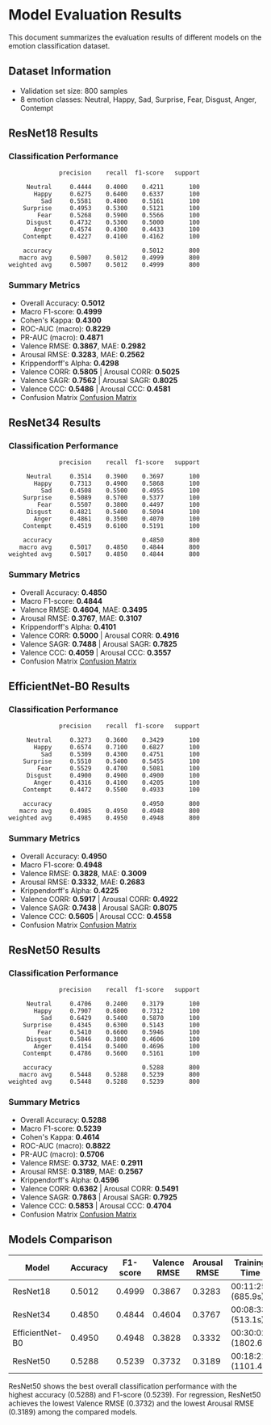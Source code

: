 # Model Evaluation Results

This document summarizes the evaluation results of different models on the emotion classification dataset.

## Dataset Information
- Validation set size: 800 samples
- 8 emotion classes: Neutral, Happy, Sad, Surprise, Fear, Disgust, Anger, Contempt

## ResNet18 Results

### Classification Performance

```
              precision    recall  f1-score   support

     Neutral     0.4444    0.4000    0.4211       100
       Happy     0.6275    0.6400    0.6337       100
         Sad     0.5581    0.4800    0.5161       100
    Surprise     0.4953    0.5300    0.5121       100
        Fear     0.5268    0.5900    0.5566       100
     Disgust     0.4732    0.5300    0.5000       100
       Anger     0.4574    0.4300    0.4433       100
    Contempt     0.4227    0.4100    0.4162       100

    accuracy                         0.5012       800
   macro avg     0.5007    0.5012    0.4999       800
weighted avg     0.5007    0.5012    0.4999       800
```

### Summary Metrics
- Overall Accuracy: **0.5012**
- Macro F1-score: **0.4999**
- Cohen's Kappa: **0.4300**
- ROC-AUC (macro): **0.8229**
- PR-AUC (macro): **0.4871**
- Valence RMSE: **0.3867**, MAE: **0.2982**
- Arousal RMSE: **0.3283**, MAE: **0.2562**
- Krippendorff's Alpha: **0.4298**
- Valence CORR: **0.5805** | Arousal CORR: **0.5025**
- Valence SAGR: **0.7562** | Arousal SAGR: **0.8025**
- Valence CCC: **0.5486** | Arousal CCC: **0.4581**
- Confusion Matrix [Confusion Matrix](ConfusionMatrix_resnet18.png)

## ResNet34 Results

### Classification Performance

```
              precision    recall  f1-score   support

     Neutral     0.3514    0.3900    0.3697       100
       Happy     0.7313    0.4900    0.5868       100
         Sad     0.4508    0.5500    0.4955       100
    Surprise     0.5089    0.5700    0.5377       100
        Fear     0.5507    0.3800    0.4497       100
     Disgust     0.4821    0.5400    0.5094       100
       Anger     0.4861    0.3500    0.4070       100
    Contempt     0.4519    0.6100    0.5191       100

    accuracy                         0.4850       800
   macro avg     0.5017    0.4850    0.4844       800
weighted avg     0.5017    0.4850    0.4844       800
```

### Summary Metrics
- Overall Accuracy: **0.4850**
- Macro F1-score: **0.4844**
- Valence RMSE: **0.4604**, MAE: **0.3495**
- Arousal RMSE: **0.3767**, MAE: **0.3107**
- Krippendorff's Alpha: **0.4101**
- Valence CORR: **0.5000** | Arousal CORR: **0.4916**
- Valence SAGR: **0.7488** | Arousal SAGR: **0.7825**
- Valence CCC: **0.4059** | Arousal CCC: **0.3557**
- Confusion Matrix [Confusion Matrix](ConfusionMatrix_resnet34.png)

## EfficientNet-B0 Results

### Classification Performance

```
              precision    recall  f1-score   support

     Neutral     0.3273    0.3600    0.3429       100
       Happy     0.6574    0.7100    0.6827       100
         Sad     0.5309    0.4300    0.4751       100
    Surprise     0.5510    0.5400    0.5455       100
        Fear     0.5529    0.4700    0.5081       100
     Disgust     0.4900    0.4900    0.4900       100
       Anger     0.4316    0.4100    0.4205       100
    Contempt     0.4472    0.5500    0.4933       100

    accuracy                         0.4950       800
   macro avg     0.4985    0.4950    0.4948       800
weighted avg     0.4985    0.4950    0.4948       800
```

### Summary Metrics
- Overall Accuracy: **0.4950**
- Macro F1-score: **0.4948**
- Valence RMSE: **0.3828**, MAE: **0.3009**
- Arousal RMSE: **0.3332**, MAE: **0.2683**
- Krippendorff's Alpha: **0.4225**
- Valence CORR: **0.5917** | Arousal CORR: **0.4922**
- Valence SAGR: **0.7438** | Arousal SAGR: **0.8075**
- Valence CCC: **0.5605** | Arousal CCC: **0.4558**
- Confusion Matrix [Confusion Matrix](ConfusionMatrix_efficientnet_b0.png)

## ResNet50 Results

### Classification Performance

```
              precision    recall  f1-score   support

     Neutral     0.4706    0.2400    0.3179       100
       Happy     0.7907    0.6800    0.7312       100
         Sad     0.6429    0.5400    0.5870       100
    Surprise     0.4345    0.6300    0.5143       100
        Fear     0.5410    0.6600    0.5946       100
     Disgust     0.5846    0.3800    0.4606       100
       Anger     0.4154    0.5400    0.4696       100
    Contempt     0.4786    0.5600    0.5161       100

    accuracy                         0.5288       800
   macro avg     0.5448    0.5288    0.5239       800
weighted avg     0.5448    0.5288    0.5239       800
```

### Summary Metrics
- Overall Accuracy: **0.5288**
- Macro F1-score: **0.5239**
- Cohen's Kappa: **0.4614**
- ROC-AUC (macro): **0.8822**
- PR-AUC (macro): **0.5706**
- Valence RMSE: **0.3732**, MAE: **0.2911**
- Arousal RMSE: **0.3189**, MAE: **0.2567**
- Krippendorff's Alpha: **0.4596**
- Valence CORR: **0.6362** | Arousal CORR: **0.5491**
- Valence SAGR: **0.7863** | Arousal SAGR: **0.7925**
- Valence CCC: **0.5853** | Arousal CCC: **0.4704**
- Confusion Matrix [Confusion Matrix](ConfusionMatrix_vggface2_resnet50.png)

## Models Comparison

| Model | Accuracy | F1-score | Valence RMSE | Arousal RMSE | Training Time |
|-------|----------|----------|--------------|--------------|---------------|
| ResNet18 | 0.5012 | 0.4999 | 0.3867 | 0.3283 | 00:11:25 (685.9s) |
| ResNet34 | 0.4850 | 0.4844 | 0.4604 | 0.3767 | 00:08:33 (513.1s) |
| EfficientNet-B0 | 0.4950 | 0.4948 | 0.3828 | 0.3332 | 00:30:02 (1802.6s) |
| ResNet50 | 0.5288 | 0.5239 | 0.3732 | 0.3189 | 00:18:21 (1101.4s) |

ResNet50 shows the best overall classification performance with the highest accuracy (0.5288) and F1-score (0.5239). For regression, ResNet50 achieves the lowest Valence RMSE (0.3732) and the lowest Arousal RMSE (0.3189) among the compared models.